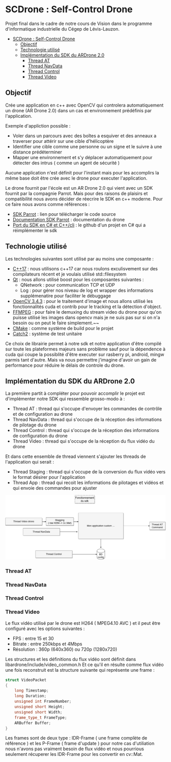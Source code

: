 # SCDrone : Self-Control Drone

Projet final dans le cadre de notre cours de Vision dans le programme d'informatique industrielle du Cégep de Lévis-Lauzon.

- [SCDrone : Self-Control Drone](#scdrone--self-control-drone)
    - [Objectif](#objectif)
    - [Technologie utilisé](#technologie-utilis%C3%A9)
    - [Implémentation du SDK du ARDrone 2.0](#impl%C3%A9mentation-du-sdk-du-ardrone-20)
        - [Thread AT](#thread-at)
        - [Thread NavData](#thread-navdata)
        - [Thread Control](#thread-control)
        - [Thread Video](#thread-video)

## Objectif

Crée une application en c++ avec OpenCV qui controlera automatiquement un drone (AR Drone 2.0) dans un cas et environnement prédéfinis par l'application.

Exemple d'appliction possible :

* Voler dans un parcours avec des boîtes a esquiver et des anneaux a traverser pour attérir sur une cible d'hélicoptère
* Identifier une cible comme une personne ou un signe et le suivre à une distance prédéterminer
* Mapper une environnement et s'y déplacer automatiquement pour détecter des intrus ( comme un agent de sécurité )

Aucune application n'est définit pour l'instant mais pour les accomplirs la même base doit être crée avec le drone pour executer l'application.

Le drone fournit par l'école est un AR Drone 2.0 qui vient avec un SDK fournit par la compagnie Parrot.
Mais pour des raisons de plaisirs et compatibilité nous avons décider de réecrire le SDK en c++ moderne.
Pour ce faire nous avons comme références :

* [SDK Parrot]("http://developer.parrot.com/docs/SDK2") :  lien pour télécharger le code source
* [Documentation SDK Parrot](https://drive.google.com/open?id=13GH4rXcP_LP_JtIrr1bc2artrZ25EUrx) : documentation du drone
* [Port du SDK en C# et C++/cli](https://github.com/ARDrone2Windows/SDK) : le github d'un projet en C# qui a réimplémenter le sdk 

## Technologie utilisé 

Les technologies suivantes sont utilisé par au moins une composante : 

* [C++17](https://en.wikipedia.org/wiki/C%2B%2B11) : nous utilisons c++17 car nous roulons exculisvement sur des compilateurs récent et je voulais utilisé std::filesystem
* [Qt](https://www.qt.io/developers/) : nous allons utilisé boost pour les composantes suivantes :
    * QNetwork   : pour communication TCP et UDP
    * Log    : pour gérer nos niveau de log et wrapper des informations supplémenatire pour faciliter le débuggage
* [OpenCV 3.4.3](https://docs.opencv.org/3.4.3/) : pour le traitement d'image et nous allons utilisé les fonctionnalités cuda et contrib pour le tracking et la détection d'object.
* [FFMPEG](https://www.ffmpeg.org/documentation.html) : pour faire le demuxing du stream video du drone pour qu'on puisse utilisé les images dans opencv mais je ne suis pas sur si on n'a besoin ou on peut le faire simplement.~~
* [CMake](https://cmake.org/documentation/) : comme système de build pour le projet
* [Catch2](https://github.com/catchorg/Catch2) : système de test unitaire


Ce choix de librairie permet à notre sdk et notre application d'être compilé sur toute les plateformes majeurs
sans problème sauf pour la dépendence à cuda qui coupe la possiblité d'être executer sur rasberry pi, android,
mingw parmis tant d'autre. Mais va nous permettre j'imagine d'avoir un gain de performance pour réduire le délais
de controle du drone.

## Implémentation du SDK du ARDrone 2.0

La première partit à compléter pour pouvoir accomplir le projet est d'implémenter notre SDK qui ressemble grosso-modo à :

* Thread AT : thread qui s'occupe d'envoyer les commandes de contrôle et de configuration au drone
* Thread NavData : thread qui s'occupe de la réception des informations de pilotage du drone
* Thread Control : thread qui s'occupe de la réception des informations de configuration du drone
* Thread Video : thread qui s'occupe de la réception du flux vidéo du drone

Et dans cette ensemble de thread viennent s'ajouter les threads de l'application qui serait :
* Thread Staging : thread qui s'occupe de la conversion du flux vidéo vers le format désirer pour l'application
* Thread App : thread qui recoit les informations de pilotages et vidéos et qui envoie des commandes pour ajuster

![Diagram](ressources/sdk_fonctionnement.png)


### Thread AT

### Thread NavData

### Thread Control

### Thread Video

Le flux vidéo utilisé par le drone est H264 ( MPEG4.10 AVC ) et il peut être configuré avec les options suivantes :
* FPS : entre 15 et 30
* Bitrate : entre 250kbps et 4Mbps
* Résolution : 360p (640x360) ou 720p (1280x720)

Les structures et les définitions du flux vidéo sont définit dans libardrone/include/video_common.h
Et ce qu'il en résulte comme flux vidéo une fois reconstruit est la structure suivante qui représente une frame :

```c++
struct VideoPacket
{
	long Timestamp;
	long Duration;
	unsigned int FrameNumber;
	unsigned short Height;
	unsigned short Width;
	frame_type_t FrameType;
	ARBuffer Buffer;
}
```
Les frames sont de deux type : IDR-Frame ( une frame complète de référence ) et les P-Frame ( frame d'update ) pour notre cas d'utiliation
nous n'avons pas vraiment besoin de flux vidéo et nous pourrious seulement récuperer les IDR-Frame pour les convertir en cv::Mat.

```



